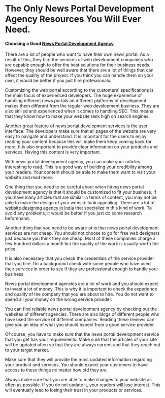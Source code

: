 # The Only News Portal Development Agency Resources You Will Ever Need.
#### Choosing a Good [News Portal Development Agency](https://traffictail.com/news-portal-development-company/)
There are a lot of people who want to have their own news portal. As a result of this, they hire the services of web development companies who are capable enough to offer the best solutions for their business needs. However, they should be well aware that there are a lot of things that can affect the quality of the project. If you think you can handle them on your own, it would be better if you just hire professionals.

Customizing the web portal according to the customers' specifications is the main focus of experienced developers. The huge experience of handling different news portals on different platforms of development makes them different from the regular web development business. They are also skilled and experienced when it comes to handling SEO. This means that they know how to make your website rank high on search engines.

Another great feature of news portal development services is the user interface. The developers make sure that all pages of the website are very easy to navigate and understand. It is important for the users to enjoy reading your content because this will make them keep coming back for more. It is also important to provide clear information on your products and services. Having this content is very important.

With news portal development agency, you can make your articles interesting to read. This is a good way of building your credibility among your readers. Your content should be able to make them want to visit your website and read more.

One thing that you need to be careful about when hiring news portal development agency is that it should be customized to fit your business. If you have many articles that are similar in terms of content, you may not be able to make the design of your website look appealing. There are a lot of [website designing agency in India](https://traffictail.com/) that specialize in this kind of work. To avoid any problems, it would be better if you just do some research beforehand.

Another thing that you need to be aware of is that news portal development services are not cheap. You should not choose to go for free web designers just because you think they are cheap. Most of these companies charge a few hundred dollars a month but the quality of the work is usually worth the price.

It is also necessary that you check the credentials of the service provider that you hire. Do a background check with some people who have used their services in order to see if they are professional enough to handle your business.

News portal development agencies are a lot of work and you should expect to invest a lot of money. This is why it is important to check the experience and quality of the company that you are about to hire. You do not want to spend all your money on the wrong service provider.

You can find reliable news portal development agency by checking out the websites of different agencies. There are also blogs of different people who have used the service of different companies. Reading these reviews can give you an idea of what you should expect from a good service provider.

Of course, you have to make sure that the news portal development service that you get has your requirements. Make sure that the articles of your site will be updated often so that they are always current and that they reach out to your target market.

Make sure that they will provide the most updated information regarding your product and services. You should expect your customers to have access to these things no matter how old they are.

Always make sure that you are able to make changes to your website as often as possible. If you do not update it, your readers will lose interest. This will eventually lead to losing their trust in your products or services.
